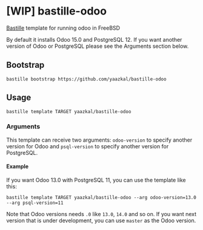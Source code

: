 # [WIP] bastille-odoo
[Bastille](https://github.com/bastillebsd/bastille) template for running odoo in FreeBSD

By default it installs Odoo 15.0 and PostgreSQL 12. If you want another version of Odoo or PostgreSQL please see the Arguments section below.

## Bootstrap

```shell
bastille bootstrap https://github.com/yaazkal/bastille-odoo
```

## Usage

```shell
bastille template TARGET yaazkal/bastille-odoo
```

### Arguments
This template can receive two arguments: `odoo-version` to specify another version for Odoo and `psql-version` to specify another version for PostgreSQL.

#### Example
If you want Odoo 13.0 with PostgreSQL 11, you can use the template like this:

```shell
bastille template TARGET yaazkal/bastille-odoo --arg odoo-version=13.0 --arg psql-version=11
```

Note that Odoo versions needs `.0` like `13.0`, `14.0` and so on. If you want next version that is under development, you can use `master` as the Odoo version.
